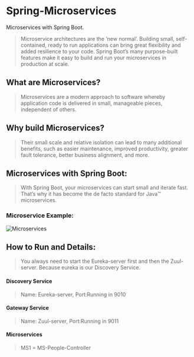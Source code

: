 # Spring-Microservices
Microservices with Spring Boot.

>Microservice architectures are the ‘new normal’. Building small, self-contained, ready to run applications can bring great flexibility and added resilience to your code. Spring Boot’s many purpose-built features make it easy to build and run your microservices in production at scale.

## What are Microservices?
> Microservices are a modern approach to software whereby application code is delivered in small, manageable pieces, independent of others.

## Why build Microservices?
> Their small scale and relative isolation can lead to many additional benefits, such as easier maintenance, improved productivity, greater fault tolerance, better business alignment, and more.

## Microservices with Spring Boot:
> With Spring Boot, your microservices can start small and iterate fast. That’s why it has become the de facto standard for Java™ microservices.

### Microservice Example:
![Microservices](https://raw.githubusercontent.com/patricksilva1/Spring-Microservices/perf/architecture/Microservices.png)

## How to Run and Details:
> You always need to start the Eureka-server first and then the Zuul-server. Because eureka is our Discovery Service.
 
#### Discovery Service
> Name: Eureka-server, Port:Running in 9010

#### Gateway Service
> Name: Zuul-server, Port:Running in 9011
#### Microservices
> MS1 = MS-People-Controller